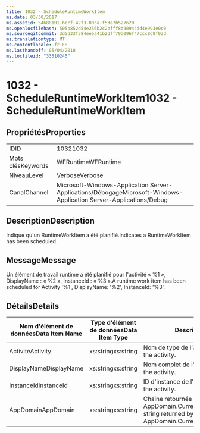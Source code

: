 ```yaml
---
title: 1032 - ScheduleRuntimeWorkItem
ms.date: 03/30/2017
ms.assetid: 54688101-becf-42f3-80ca-f53a7b527620
ms.openlocfilehash: 505b852d54e256b2c2bfff8d90944dd4e993e0c0
ms.sourcegitcommit: 3d5d33f384eeba41b2dff79d096f47ccc8d8f03d
ms.translationtype: MT
ms.contentlocale: fr-FR
ms.lasthandoff: 05/04/2018
ms.locfileid: "33510245"
---
```

# <a name="1032---scheduleruntimeworkitem"></a><span data-ttu-id="7b68a-102">1032 - ScheduleRuntimeWorkItem</span><span class="sxs-lookup"><span data-stu-id="7b68a-102">1032 - ScheduleRuntimeWorkItem</span></span>
## <a name="properties"></a><span data-ttu-id="7b68a-103">Propriétés</span><span class="sxs-lookup"><span data-stu-id="7b68a-103">Properties</span></span>  
  
|||  
|-|-|  
|<span data-ttu-id="7b68a-104">ID</span><span class="sxs-lookup"><span data-stu-id="7b68a-104">ID</span></span>|<span data-ttu-id="7b68a-105">1032</span><span class="sxs-lookup"><span data-stu-id="7b68a-105">1032</span></span>|  
|<span data-ttu-id="7b68a-106">Mots clés</span><span class="sxs-lookup"><span data-stu-id="7b68a-106">Keywords</span></span>|<span data-ttu-id="7b68a-107">WFRuntime</span><span class="sxs-lookup"><span data-stu-id="7b68a-107">WFRuntime</span></span>|  
|<span data-ttu-id="7b68a-108">Niveau</span><span class="sxs-lookup"><span data-stu-id="7b68a-108">Level</span></span>|<span data-ttu-id="7b68a-109">Verbose</span><span class="sxs-lookup"><span data-stu-id="7b68a-109">Verbose</span></span>|  
|<span data-ttu-id="7b68a-110">Canal</span><span class="sxs-lookup"><span data-stu-id="7b68a-110">Channel</span></span>|<span data-ttu-id="7b68a-111">Microsoft-Windows-Application Server-Applications/Débogage</span><span class="sxs-lookup"><span data-stu-id="7b68a-111">Microsoft-Windows-Application Server-Applications/Debug</span></span>|  
  
## <a name="description"></a><span data-ttu-id="7b68a-112">Description</span><span class="sxs-lookup"><span data-stu-id="7b68a-112">Description</span></span>  
 <span data-ttu-id="7b68a-113">Indique qu'un RuntimeWorkItem a été planifié.</span><span class="sxs-lookup"><span data-stu-id="7b68a-113">Indicates a RuntimeWorkItem has been scheduled.</span></span>  
  
## <a name="message"></a><span data-ttu-id="7b68a-114">Message</span><span class="sxs-lookup"><span data-stu-id="7b68a-114">Message</span></span>  
 <span data-ttu-id="7b68a-115">Un élément de travail runtime a été planifié pour l'activité « %1 », DisplayName : « %2 », InstanceId : « %3 ».</span><span class="sxs-lookup"><span data-stu-id="7b68a-115">A runtime work item has been scheduled for Activity '%1', DisplayName: '%2', InstanceId: '%3'.</span></span>  
  
## <a name="details"></a><span data-ttu-id="7b68a-116">Détails</span><span class="sxs-lookup"><span data-stu-id="7b68a-116">Details</span></span>  
  
|<span data-ttu-id="7b68a-117">Nom d'élément de données</span><span class="sxs-lookup"><span data-stu-id="7b68a-117">Data Item Name</span></span>|<span data-ttu-id="7b68a-118">Type d'élément de données</span><span class="sxs-lookup"><span data-stu-id="7b68a-118">Data Item Type</span></span>|<span data-ttu-id="7b68a-119">Description</span><span class="sxs-lookup"><span data-stu-id="7b68a-119">Description</span></span>|  
|--------------------|--------------------|-----------------|  
|<span data-ttu-id="7b68a-120">Activité</span><span class="sxs-lookup"><span data-stu-id="7b68a-120">Activity</span></span>|<span data-ttu-id="7b68a-121">xs:string</span><span class="sxs-lookup"><span data-stu-id="7b68a-121">xs:string</span></span>|<span data-ttu-id="7b68a-122">Nom de type de l'activité.</span><span class="sxs-lookup"><span data-stu-id="7b68a-122">The type name of the activity.</span></span>|  
|<span data-ttu-id="7b68a-123">DisplayName</span><span class="sxs-lookup"><span data-stu-id="7b68a-123">DisplayName</span></span>|<span data-ttu-id="7b68a-124">xs:string</span><span class="sxs-lookup"><span data-stu-id="7b68a-124">xs:string</span></span>|<span data-ttu-id="7b68a-125">Nom complet de l'activité.</span><span class="sxs-lookup"><span data-stu-id="7b68a-125">The display name of the activity.</span></span>|  
|<span data-ttu-id="7b68a-126">InstanceId</span><span class="sxs-lookup"><span data-stu-id="7b68a-126">InstanceId</span></span>|<span data-ttu-id="7b68a-127">xs:string</span><span class="sxs-lookup"><span data-stu-id="7b68a-127">xs:string</span></span>|<span data-ttu-id="7b68a-128">ID d'instance de l'activité.</span><span class="sxs-lookup"><span data-stu-id="7b68a-128">The instance id of the activity.</span></span>|  
|<span data-ttu-id="7b68a-129">AppDomain</span><span class="sxs-lookup"><span data-stu-id="7b68a-129">AppDomain</span></span>|<span data-ttu-id="7b68a-130">xs:string</span><span class="sxs-lookup"><span data-stu-id="7b68a-130">xs:string</span></span>|<span data-ttu-id="7b68a-131">Chaîne retournée par AppDomain.CurrentDomain.FriendlyName.</span><span class="sxs-lookup"><span data-stu-id="7b68a-131">The string returned by AppDomain.CurrentDomain.FriendlyName.</span></span>|

